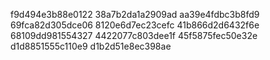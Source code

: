 f9d494e3b88e0122
38a7b2da1a2909ad
aa39e4fdbc3b8fd9
69fca82d305dce06
8120e6d7ec23cefc
41b866d2d6432f6e
68109dd981554327
4422077c803dee1f
45f5875fec50e32e
d1d8851555c110e9
d1b2d51e8ec398ae
